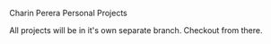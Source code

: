 Charin Perera Personal Projects

All projects will be in it's own separate branch.
Checkout from there.
